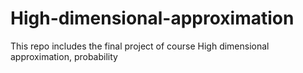 # High-dimensional-approximation
This repo includes the final project of course High dimensional approximation, probability

